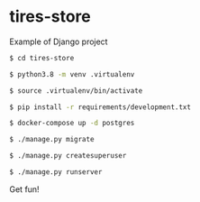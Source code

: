# tires-store
Example of Django project

```bash
$ cd tires-store
```

```bash
$ python3.8 -m venv .virtualenv
```

```bash
$ source .virtualenv/bin/activate
```

```bash
$ pip install -r requirements/development.txt
```

```bash
$ docker-compose up -d postgres
```

```bash
$ ./manage.py migrate
```

```bash
$ ./manage.py createsuperuser
```

```bash
$ ./manage.py runserver
```

Get fun!
